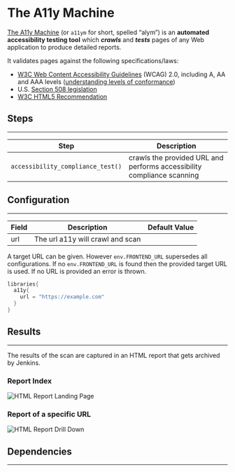 # The A11y Machine

[The A11y Machine](https://github.com/liip/TheA11yMachine) (or `a11ym` for short, spelled “alym”) is an
**automated accessibility testing tool** which ***crawls*** and ***tests*** pages of any Web application to produce detailed reports. 

It validates pages against the following specifications/laws:

* [W3C Web Content Accessibility Guidelines](http://www.w3.org/TR/WCAG20/) (WCAG) 2.0, including A, AA and AAA levels ([understanding levels of conformance](http://www.w3.org/TR/UNDERSTANDING-WCAG20/conformance.html#uc-levels-head))
* U.S. [Section 508 legislation](http://www.section508.gov/)
* [W3C HTML5 Recommendation](https://www.w3.org/TR/html)

## Steps
---

| Step | Description |
| ----------- | ----------- |
| ``accessibility_compliance_test()`` | crawls the provided URL and performs accessibility compliance scanning |

## Configuration
---

| Field | Description | Default Value |
| ----------- | ----------- | ----------- |
| url | The url a11y will crawl and scan | |

A target URL can be given. However `env.FRONTEND_URL` supersedes all configurations.
If no `env.FRONTEND_URL` is found then the provided target URL is used. If no URL is provided an error is thrown.

```groovy
libraries{
  a11y{
    url = "https://example.com"
  }
}
```

## Results
---

The results of the scan are captured in an HTML report that gets archived by Jenkins.

### Report Index

![HTML Report Landing Page](../assets/images/a11y/index.png)
### Report of a specific URL

![HTML Report Drill Down](../assets/images/a11y/report.png)
## Dependencies
---